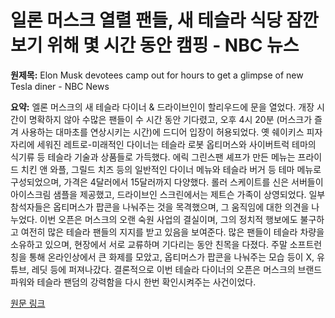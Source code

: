 # 일론 머스크 열렬 팬들, 새 테슬라 식당 잠깐 보기 위해 몇 시간 동안 캠핑 - NBC 뉴스

**원제목:** Elon Musk devotees camp out for hours to get a glimpse of new Tesla diner - NBC News

**요약:** 엘론 머스크의 새 테슬라 다이너 & 드라이브인이 할리우드에 문을 열었다.  개장 시간이 명확하지 않아 수많은 팬들이 수 시간 동안 기다렸고, 오후 4시 20분 (머스크가 즐겨 사용하는 대마초를 연상시키는 시간)에 드디어 입장이 허용되었다. 옛 쉐이키스 피자 자리에 세워진 레트로-미래적인 다이너는 테슬라 로봇 옵티머스와 사이버트럭 테마의 식기류 등 테슬라 기술과 상품들로 가득했다. 에릭 그린스팬 셰프가 만든 메뉴는 프라이드 치킨 앤 와플, 그릴드 치즈 등의 일반적인 다이너 메뉴와 테슬라 버거 등 테마 메뉴로 구성되었으며, 가격은 4달러에서 15달러까지 다양했다. 롤러 스케이트를 신은 서버들이 아이스크림 샘플을 제공했고, 드라이브인 스크린에서는 제트슨 가족이 상영되었다.  일부 참석자들은 옵티머스가 팝콘을 나눠주는 것을 목격했으며, 그 움직임에 대한 의견을 나누었다.  이번 오픈은 머스크의 오랜 숙원 사업의 결실이며, 그의 정치적 행보에도 불구하고 여전히 많은 테슬라 팬들의 지지를 받고 있음을 보여준다.  많은 팬들이 테슬라 차량을 소유하고 있으며, 현장에서 서로 교류하며 기다리는 동안 친목을 다졌다.  주말 소프트런칭을 통해 온라인상에서 큰 화제를 모았고, 옵티머스가 팝콘을 나눠주는 모습 등이 X, 유튜브, 레딧 등에 퍼져나갔다.  결론적으로 이번 테슬라 다이너의 오픈은 머스크의 브랜드 파워와 테슬라 팬덤의 강력함을 다시 한번 확인시켜주는 사건이었다.

[원문 링크](https://www.nbcnews.com/tech/tech-news/tesla-diner-los-angeles-opens-elon-musk-fans-cybertrucks-rcna220093)
